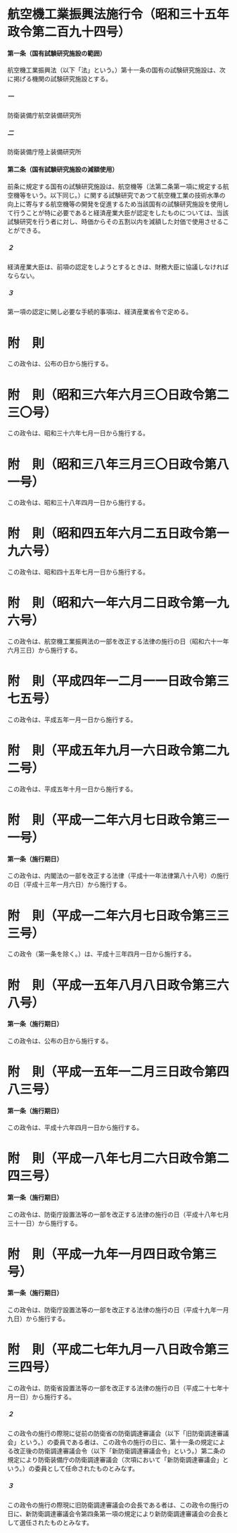 # 航空機工業振興法施行令（昭和三十五年政令第二百九十四号）
#### 第一条（国有試験研究施設の範囲）
航空機工業振興法（以下「法」という。）第十一条の国有の試験研究施設は、次に掲げる機関の試験研究施設とする。
##### 一
防衛装備庁航空装備研究所
##### 二
防衛装備庁陸上装備研究所
#### 第二条（国有試験研究施設の減額使用）
前条に規定する国有の試験研究施設は、航空機等（法第二条第一項に規定する航空機等をいう。以下同じ。）に関する試験研究であつて航空機工業の技術水準の向上に寄与する航空機等の開発を促進するため当該国有の試験研究施設を使用して行うことが特に必要であると経済産業大臣が認定をしたものについては、当該試験研究を行う者に対し、時価からその五割以内を減額した対価で使用させることができる。
##### ２
経済産業大臣は、前項の認定をしようとするときは、財務大臣に協議しなければならない。
##### ３
第一項の認定に関し必要な手続的事項は、経済産業省令で定める。
# 附　則
この政令は、公布の日から施行する。
# 附　則（昭和三六年六月三〇日政令第二三〇号）
この政令は、昭和三十六年七月一日から施行する。
# 附　則（昭和三八年三月三〇日政令第八一号）
この政令は、昭和三十八年四月一日から施行する。
# 附　則（昭和四五年六月二五日政令第一九六号）
この政令は、昭和四十五年七月一日から施行する。
# 附　則（昭和六一年六月二日政令第一九六号）
この政令は、航空機工業振興法の一部を改正する法律の施行の日（昭和六十一年六月三日）から施行する。
# 附　則（平成四年一二月一一日政令第三七五号）
この政令は、平成五年一月一日から施行する。
# 附　則（平成五年九月一六日政令第二九二号）
この政令は、平成五年十月一日から施行する。
# 附　則（平成一二年六月七日政令第三一一号）
#### 第一条（施行期日）
この政令は、内閣法の一部を改正する法律（平成十一年法律第八十八号）の施行の日（平成十三年一月六日）から施行する。
# 附　則（平成一二年六月七日政令第三三三号）
この政令（第一条を除く。）は、平成十三年四月一日から施行する。
# 附　則（平成一五年八月八日政令第三六八号）
#### 第一条（施行期日）
この政令は、公布の日から施行する。
# 附　則（平成一五年一二月三日政令第四八三号）
#### 第一条（施行期日）
この政令は、平成十六年四月一日から施行する。
# 附　則（平成一八年七月二六日政令第二四三号）
#### 第一条（施行期日）
この政令は、防衛庁設置法等の一部を改正する法律の施行の日（平成十八年七月三十一日）から施行する。
# 附　則（平成一九年一月四日政令第三号）
#### 第一条（施行期日）
この政令は、防衛庁設置法等の一部を改正する法律の施行の日（平成十九年一月九日）から施行する。
# 附　則（平成二七年九月一八日政令第三三四号）
この政令は、防衛省設置法等の一部を改正する法律の施行の日（平成二十七年十月一日）から施行する。
##### ２
この政令の施行の際現に従前の防衛省の防衛調達審議会（以下「旧防衛調達審議会」という。）の委員である者は、この政令の施行の日に、第十一条の規定による改正後の防衛調達審議会令（以下「新防衛調達審議会令」という。）第二条の規定により防衛装備庁の防衛調達審議会（次項において「新防衛調達審議会」という。）の委員として任命されたものとみなす。
##### ３
この政令の施行の際現に旧防衛調達審議会の会長である者は、この政令の施行の日に、新防衛調達審議会令第四条第一項の規定により新防衛調達審議会の会長として選任されたものとみなす。
